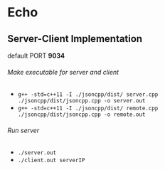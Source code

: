 # Echo

## Server-Client Implementation
default PORT **9034**

###### Make executable for server and client
- `g++ -std=c++11 -I ./jsoncpp/dist/ server.cpp  ./jsoncpp/dist/jsoncpp.cpp -o server.out`
- `g++ -std=c++11 -I ./jsoncpp/dist/ remote.cpp  ./jsoncpp/dist/jsoncpp.cpp -o remote.out`

###### Run server
- `./server.out`
- `./client.out serverIP`
